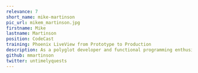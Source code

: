 ```yaml
---
relevance: 7
short_name: mike-martinson
pic_url: mikem_martinson.jpg
firstname: Mike
lastname: Martinson
position: CodeCast
training: Phoenix LiveView from Prototype to Production
description: As a polyglot developer and functional programming enthusiast, Mike has been pitching Elixir to his friends and colleagues since 2015. Since then, he’s led multiple Elixir projects building and running real-time applications for startups. When he’s not in front of a text editor hacking on products, you can find him in the mountains in Western Canada, tearing downhill on a bike or skis.
github: mmartinson
twitter: untimelyquests
---
```

